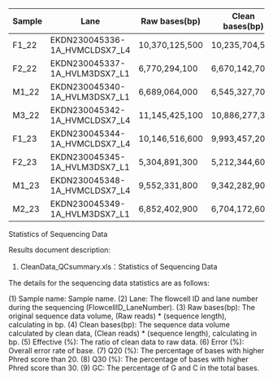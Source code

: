 |Sample|Lane|Raw bases(bp)|Clean bases(bp)|Effective rate(%)|Error rate(%)|Q20(%)|Q30(%)|GC content(%)|
|----|---------|----|-------|--------|-------|----|-----|------|
|F1_22|EKDN230045336-1A_HVMCLDSX7_L4|10,370,125,500|10,235,704,500|98.7|0.03|97.19|92.59|41.47|
|F2_22|EKDN230045337-1A_HVLM3DSX7_L1|6,770,294,100|6,670,142,700|98.52|0.03|96.69|91.45|41.14|
|M1_22|EKDN230045340-1A_HVLM3DSX7_L1|6,689,064,000|6,545,327,700|97.85|0.03|96.5|91.27|41.14|
|M3_22|EKDN230045342-1A_HVMCLDSX7_L4|11,145,425,100|10,886,277,300|97.67|0.03|96.76|91.82|41.14|
|F1_23|EKDN230045344-1A_HVMCLDSX7_L4|10,146,516,600|9,993,457,200|98.49|0.03|96.95|92.07|41.2|
|F2_23|EKDN230045345-1A_HVLM3DSX7_L1|5,304,891,300|5,212,344,600|98.26|0.03|96.36|90.85|41.34|
|M1_23|EKDN230045348-1A_HVMCLDSX7_L4|9,552,331,800|9,342,282,900|97.8|0.03|96.75|91.72|41.1|
|M2_23|EKDN230045349-1A_HVLM3DSX7_L1|6,852,402,900|6,704,172,600|97.84|0.03|96.36|90.88|41.02|



Statistics of Sequencing Data

Results document description:

1. CleanData_QCsummary.xls：Statistics of Sequencing Data


The details for the sequencing data statistics are as follows:

(1) Sample name: Sample name.
(2) Lane: The flowcell ID and lane number during the sequencing (FlowcellID_LaneNumber).
(3) Raw bases(bp): The original sequence data volume, (Raw reads) * (sequence length), calculating in bp.
(4) Clean bases(bp): The sequence data volume calculated by clean data, (Clean reads) * (sequence length), calculating in bp.
(5) Effective (%): The ratio of clean data to raw data.
(6) Error (%): Overall error rate of base.
(7) Q20 (%): The percentage of bases with higher Phred score than 20.
(8) Q30 (%): The percentage of bases with higher Phred score than 30.
(9) GC: The percentage of G and C in the total bases.
